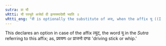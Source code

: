 ```yaml
---
sutra: वा यौ
vRtti: यौ परभूते अजेर्वा वी इत्ययमादेशौ भवति ॥
vRtti_eng: "वी is optionally the substitute of अज्, when the affix यु ((III. 3. 15) &c.) follows."
---
```

This declares an option in case of the affix ल्युट्, the word यु in the _Sutra_ referring to this affix; as, प्रवयणः or प्राजनो दण्डः 'driving stick or whip.'
